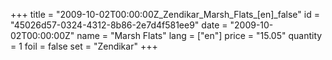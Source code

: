 +++
title = "2009-10-02T00:00:00Z_Zendikar_Marsh_Flats_[en]_false"
id = "45026d57-0324-4312-8b86-2e7d4f581ee9"
date = "2009-10-02T00:00:00Z"
name = "Marsh Flats"
lang = ["en"]
price = "15.05"
quantity = 1
foil = false
set = "Zendikar"
+++
